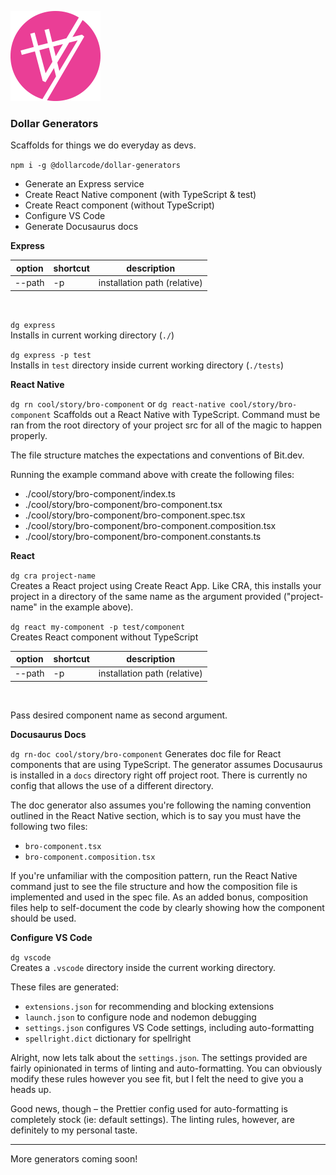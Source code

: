<div>

![Dollar Generators](icon-144.png)

</div>

### Dollar Generators

Scaffolds for things we do everyday as devs.

`npm i -g @dollarcode/dollar-generators`

- Generate an Express service
- Create React Native component (with TypeScript & test)
- Create React component (without TypeScript)
- Configure VS Code
- Generate Docusaurus docs

**Express**

| option | shortcut | description                  |
| ------ | -------- | ---------------------------- |
| --path | -p       | installation path (relative) |

<br />

`dg express`<br />
Installs in current working directory (`./`)

`dg express -p test`<br />
Installs in `test` directory inside current working directory (`./tests`)

**React Native**

`dg rn cool/story/bro-component` or `dg react-native cool/story/bro-component`
Scaffolds out a React Native with TypeScript. Command must be ran from the root directory of your project src for all of the magic to happen properly.

The file structure matches the expectations and conventions of Bit.dev.

Running the example command above with create the following files:

- ./cool/story/bro-component/index.ts
- ./cool/story/bro-component/bro-component.tsx
- ./cool/story/bro-component/bro-component.spec.tsx
- ./cool/story/bro-component/bro-component.composition.tsx
- ./cool/story/bro-component/bro-component.constants.ts

**React**

`dg cra project-name`<br />
Creates a React project using Create React App. Like CRA, this installs your project in a directory of the same name as the argument provided ("project-name" in the example above).

`dg react my-component -p test/component`<br />
Creates React component without TypeScript

| option | shortcut | description                  |
| ------ | -------- | ---------------------------- |
| --path | -p       | installation path (relative) |

<br />

Pass desired component name as second argument.

**Docusaurus Docs**

`dg rn-doc cool/story/bro-component`
Generates doc file for React components that are using TypeScript. The generator assumes Docusaurus is installed in a `docs` directory right off project root. There is currently no config that allows the use of a different directory.

The doc generator also assumes you're following the naming convention outlined in the React Native section, which is to say you must have the following two files:

- `bro-component.tsx`
- `bro-component.composition.tsx`

If you're unfamiliar with the composition pattern, run the React Native command just to see the file structure and how the composition file is implemented and used in the spec file. As an added bonus, composition files help to self-document the code by clearly showing how the component should be used.

**Configure VS Code**

`dg vscode`<br />
Creates a `.vscode` directory inside the current working directory.

These files are generated:

- `extensions.json` for recommending and blocking extensions
- `launch.json` to configure node and nodemon debugging
- `settings.json` configures VS Code settings, including auto-formatting
- `spellright.dict` dictionary for spellright

Alright, now lets talk about the `settings.json`. The settings provided are fairly opinionated in terms of linting and auto-formatting. You can obviously modify these rules however you see fit, but I felt the need to give you a heads up.

Good news, though – the Prettier config used for auto-formatting is completely stock (ie: default settings). The linting rules, however, are definitely to my personal taste.

---

More generators coming soon!
